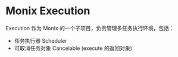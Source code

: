 # Monix Execution

Execution 作为 Monix 的一个子项目，负责管理多任务执行环境，包括：

 * 任务执行器 Scheduler
 * 可取消任务对象 Cancelable (execute 的返回对象)